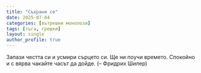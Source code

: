 ```yaml
---
title: "Съхрани се"
date: 2025-07-04
categories: [вътрешни монолози]
tags: [тъга, грешки]
layout: single
author_profile: true
---
```

<div class="poem">

Запази честта си и усмири сърцето си.
Ще ни поучи времето.
Спокойно и с вярва чакайте часът да дойде.
(– Фридрих Шилер)

</div>
